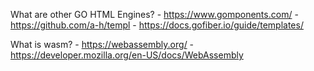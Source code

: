What are other GO HTML Engines?
    - https://www.gomponents.com/
    - https://github.com/a-h/templ
    - https://docs.gofiber.io/guide/templates/

What is wasm?
    - https://webassembly.org/
    - https://developer.mozilla.org/en-US/docs/WebAssembly